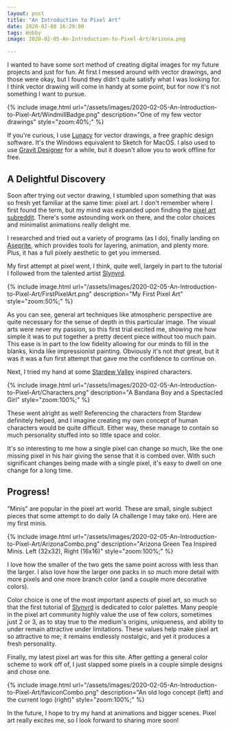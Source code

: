 ```yaml
---
layout: post
title: "An Introduction to Pixel Art"
date: 2020-02-08 16:29:00
tags: Hobby
image: 2020-02-05-An-Introduction-to-Pixel-Art/Arizona.png

---
```


I wanted to have some sort method of creating digital images for my future projects and just for fun. At first I messed around with vector drawings, and those were okay, but I found they didn't quite satisfy what I was looking for. I think vector drawing will come in handy at some point, but for now it's not something I want to pursue.

{% include image.html url="/assets/images/2020-02-05-An-Introduction-to-Pixel-Art/WindmillBadge.png" description="One of my few vector drawings" style="zoom:40%;" %}

If you're curious, I use [Lunacy](https://icons8.com/lunacy) for vector drawings, a free graphic design software. It's the Windows equivalent to Sketch for MacOS. I also used to use [Gravit Designer](https://www.designer.io/en/) for a while, but it doesn't allow you to work offline for free.

## A Delightful Discovery

Soon after trying out vector drawing, I stumbled upon something that was so fresh yet familiar at the same time: pixel art.  I don't remember where I first found the term, but my mind was expanded upon finding the [pixel art subreddit](https://www.reddit.com/r/PixelArt/). There's some astounding work on there, and the color choices and minimalist animations really delight me.

I researched and tried out a variety of programs (as I do), finally landing on [Aseprite](https://www.aseprite.org/), which provides tools for layering, animation, and plenty more. Plus, it has a full pixely aesthetic to get you immersed.

My first attempt at pixel went, I think, quite well, largely in part to the tutorial I followed from the talented artist [Slynyrd](https://www.slynyrd.com/).

{% include image.html url="/assets/images/2020-02-05-An-Introduction-to-Pixel-Art/FirstPixelArt.png" description="My First Pixel Art" style="zoom:50%;" %}

As you can see, general art techniques like atmospheric perspective are quite necessary for the sense of depth in this particular image. The visual arts were never my passion, so this first trial excited me, showing me how simple it was to put together a pretty decent piece without too much pain. This ease is in part to the low fidelity allowing for our minds to fill in the blanks, kinda like impressionist painting. Obviously it's not *that* great, but it was it was a fun first attempt that gave me the confidence to continue on.

Next, I tried my hand at some [Stardew Valley](https://www.stardewvalley.net/) inspired characters.

{% include image.html url="/assets/images/2020-02-05-An-Introduction-to-Pixel-Art/Characters.png" description="A Bandana Boy and a Spectacled Girl" style="zoom:100%;" %}

These went alright as well! Referencing the characters from Stardew definitely helped, and I imagine creating my own concept of human characters would be quite difficult. Either way, these manage to contain so much personality stuffed into so little space and color.

It's so interesting to me how a single pixel can change so much, like the one missing pixel in his hair giving the sense that it is combed over. With such significant changes being made with a single pixel, it's easy to dwell on one change for a long time.

## Progress!

"Minis" are popular in the pixel art world. These are small, single subject pieces that some attempt to do daily (A challenge I may take on). Here are my first minis.

{% include image.html url="/assets/images/2020-02-05-An-Introduction-to-Pixel-Art/ArizonaCombo.png" description="Arizona Green Tea Inspired Minis. Left (32x32), Right (16x16)" style="zoom:100%;" %}

I love how the smaller of the two gets the same point across with less than the larger. I also love how the larger one packs in so much more detail with more pixels and one more branch color (and a couple more decorative colors).

Color choice is one of the most important aspects of pixel art, so much so that the first tutorial of [Slynyrd](https://raymond-schlitter.squarespace.com/blog/2018/1/10/pixelblog-1-color-palettes) is dedicated to color palettes. Many people in the pixel art community highly value the use of few colors, sometimes just 2 or 3, as to stay true to the medium's origins, uniqueness, and ability to under remain attractive under limitations. These values help make pixel art so attractive to me; it remains endlessly nostalgic, and yet it produces a fresh personality.

Finally, my latest pixel art was for this site. After getting a general color scheme to work off of, I just slapped some pixels in a couple simple designs and chose one.

{% include image.html url="/assets/images/2020-02-05-An-Introduction-to-Pixel-Art/faviconCombo.png" description="An old logo concept (left) and the current logo (right)" style="zoom:100%;" %}

In the future, I hope to try my hand at animations and bigger scenes. Pixel art really excites me, so I look forward to sharing more soon!
